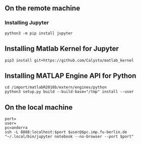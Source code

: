 ## On the remote machine

### Installing Jupyter

```
python3 -m pip install jupyter
```

## Installing Matlab Kernel for Jupyter
```
pip3 install git+https://github.com/Calysto/matlab_kernel
```

## Installing MATLAP Engine API for Python
```
cd /import/matlabR2016b/extern/engines/python
python3 setup.py build --build-base="/tmp" install --user
```

## On the local machine
```
port=
user=
pc=andorra
ssh -L 8888:localhost:$port $user@$pc.imp.fu-berlin.de "~/.local/bin/jupyter notebook --no-browser --port $port"
